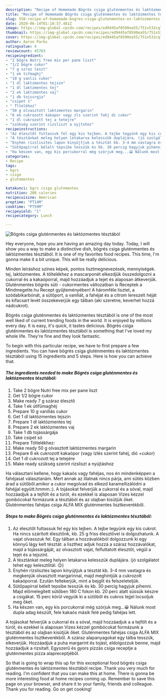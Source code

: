```yaml
---
description: "Recipe of Homemade Bögrés csiga gluténmentes és laktózmentes tésztából"
title: "Recipe of Homemade Bögrés csiga gluténmentes és laktózmentes tésztából"
slug: 550-recipe-of-homemade-bogres-csiga-glutenmentes-es-laktozmentes-tesztabol
date: 2020-06-14T01:10:57.481Z
image: https://img-global.cpcdn.com/recipes/ed9445af8590ea55/751x532cq70/bogres-csiga-glutenmentes-es-laktozmentes-tesztabol-recept-foto.jpg
thumbnail: https://img-global.cpcdn.com/recipes/ed9445af8590ea55/751x532cq70/bogres-csiga-glutenmentes-es-laktozmentes-tesztabol-recept-foto.jpg
cover: https://img-global.cpcdn.com/recipes/ed9445af8590ea55/751x532cq70/bogres-csiga-glutenmentes-es-laktozmentes-tesztabol-recept-foto.jpg
author: Aaron Parks
ratingvalue: 4
reviewcount: 45703
recipeingredient:
- "2 bögre Nutri free mix per pane liszt"
- "1/2 bögre cukor"
- "7 g szraz leszt"
- "1 ek tifmaghj"
- "10 g vanlis cukor"
- "1 dl laktzmentes tejszn"
- "1 dl laktzmentes tej"
- "2 ek laktzmentes vaj"
- "1 db tojssrgja"
- "csipet s"
- " Tltelkhez"
- "50 g olvasztott laktzmentes margarin"
- "6 ek cukrozott kakapor vagy zls szerint fahj di cukor"
- "1 dl cukrozott tej a tetejre"
- "szükség szerint rizsliszt a nyjtshoz"
recipeinstructions:
- "Az élesztőt futtassuk fel egy kis tejben. A tejbe tegyünk egy kis cukrot. Ha nincs szárított élesztőnk, kb. 25 g friss élesztővel is dolgozhatunk. A vajat olvasszuk fel. Egy tálban a hozzávalókból dolgozzunk ki egy könnyű lágy kelt tésztát: a liszthez adjuk hozzá a száraz hozzávalókat, majd a tojássárgáját, az olvasztott vajat, felfuttatott élesztőt, végül a tejet és a tejszínt."
- "A tésztánkat meleg helyen letakarva kelesszük duplájára. (jó szolgálatot tehet egy kelesztőtál. 😉)"
- "Enyhén rizslisztes lapon kinyújtjuk a tésztát kb. 3-4 mm vastagra és megkenjük olvasztott margarinnal, majd meghintjük a cukrozott kakaóporral. Ezután feltekerjük, mint a bejglit és felszeleteljük."
- "Sütőpapírral bélelt tepsibe tesszük és kb. 30 percig hagyjuk pihenni. Majd előmelegített sütőben 180 C fokon kb. 20 perc alatt süssük készre a csigákat. 15 perc körül vegyük ki a sütőből és cukros tejjel locsoljuk meg őket."
- "Ha készen van, egy kis porcukorral még szórjuk meg...😀 Nálunk most dupla adag készült, fele kakaós másik felé pedig fahéjas lett."
categories:
- Recipe
tags:
- bgrs
- csiga
- glutnmentes

katakunci: bgrs csiga glutnmentes 
nutrition: 208 calories
recipecuisine: American
preptime: "PT14M"
cooktime: "PT59M"
recipeyield: "1"
recipecategory: Lunch

---
```



![Bögrés csiga gluténmentes és laktózmentes tésztából](https://img-global.cpcdn.com/recipes/ed9445af8590ea55/751x532cq70/bogres-csiga-glutenmentes-es-laktozmentes-tesztabol-recept-foto.jpg)

Hey everyone, hope you are having an amazing day today. Today, I will show you a way to make a distinctive dish, bögrés csiga gluténmentes és laktózmentes tésztából. It is one of my favorites food recipes. This time, I'm gonna make it a bit unique. This will be really delicious.

Minden leíráshoz színes képek, pontos lisztmegnevezések, mennyiségek. tej, laktózmentes. A töltelékhez a mascarponét elkezdjük összedolgozni a cukorral és a kakaóporral, majd hozzáadjuk a tejet és alaposan átkeverjük. Gluténmentes bögrés süti - cukormentes változatban is Receptek a Mindmegette.hu Recept gyűjteményében! A háromféle lisztet, a szódabikarbónát, a sütőport, a vaníliát, a fahéjat és a citrom lereszelt héját és kifacsart levét összekeverjük egy tálban (aki szeretne, keverhet hozzá nádcukrot).

Bögrés csiga gluténmentes és laktózmentes tésztából is one of the most well liked of current trending foods in the world. It is enjoyed by millions every day. It is easy, it's quick, it tastes delicious. Bögrés csiga gluténmentes és laktózmentes tésztából is something that I've loved my whole life. They're fine and they look fantastic.


To begin with this particular recipe, we have to first prepare a few ingredients. You can have bögrés csiga gluténmentes és laktózmentes tésztából using 15 ingredients and 5 steps. Here is how you can achieve that.

<!--inarticleads1-->

##### The ingredients needed to make Bögrés csiga gluténmentes és laktózmentes tésztából:

1. Take 2 bögre Nutri free mix per pane liszt
1. Get 1/2 bögre cukor
1. Make ready 7 g száraz élesztő
1. Take 1 ek útifűmaghéj
1. Prepare 10 g vaníliás cukor
1. Get 1 dl laktózmentes tejszín
1. Prepare 1 dl laktózmentes tej
1. Prepare 2 ek laktózmentes vaj
1. Take 1 db tojássárgája
1. Take csipet só
1. Prepare  Töltelékhez:
1. Make ready 50 g olvasztott laktózmentes margarin
1. Prepare 6 ek cukrozott kakaópor (vagy ízlés szerint fahéj, dió +cukor)
1. Get 1 dl cukrozott tej a tetejére
1. Make ready szükség szerint rizsliszt a nyújtáshoz


Ha választani kellene, hogy kakaós vagy fahéjas, nos én mindenképpen a fahéjasat választanám. Mert annak az illatnak nincs párja, ami sütés közben árad a sütőből.amikor a cukor megolvad és elkezd karamellizálódni a fahéjjal együtt.hmmm.:). A tojásokat felverjük a cukorral és a sóval, majd hozzáadjuk a a tejfölt és a túrót, és ezekkel is alaposan Vizes kézzel gombócokat formázunk a tésztából és az olajban kisütjük őket. Gluténmentes fahéjas csiga ALFA MIX gluténmentes lisztkeverékből. 

<!--inarticleads2-->

##### Steps to make Bögrés csiga gluténmentes és laktózmentes tésztából:

1. Az élesztőt futtassuk fel egy kis tejben. A tejbe tegyünk egy kis cukrot. Ha nincs szárított élesztőnk, kb. 25 g friss élesztővel is dolgozhatunk. A vajat olvasszuk fel. Egy tálban a hozzávalókból dolgozzunk ki egy könnyű lágy kelt tésztát: a liszthez adjuk hozzá a száraz hozzávalókat, majd a tojássárgáját, az olvasztott vajat, felfuttatott élesztőt, végül a tejet és a tejszínt.
1. A tésztánkat meleg helyen letakarva kelesszük duplájára. (jó szolgálatot tehet egy kelesztőtál. 😉)
1. Enyhén rizslisztes lapon kinyújtjuk a tésztát kb. 3-4 mm vastagra és megkenjük olvasztott margarinnal, majd meghintjük a cukrozott kakaóporral. Ezután feltekerjük, mint a bejglit és felszeleteljük.
1. Sütőpapírral bélelt tepsibe tesszük és kb. 30 percig hagyjuk pihenni. Majd előmelegített sütőben 180 C fokon kb. 20 perc alatt süssük készre a csigákat. 15 perc körül vegyük ki a sütőből és cukros tejjel locsoljuk meg őket.
1. Ha készen van, egy kis porcukorral még szórjuk meg...😀 Nálunk most dupla adag készült, fele kakaós másik felé pedig fahéjas lett.


A tojásokat felverjük a cukorral és a sóval, majd hozzáadjuk a a tejfölt és a túrót, és ezekkel is alaposan Vizes kézzel gombócokat formázunk a tésztából és az olajban kisütjük őket. Gluténmentes fahéjas csiga ALFA MIX gluténmentes lisztkeverékből. A száraz alapanyagokat egy tálba tesszük, elkeverjük. Hozzáadjuk a puha margarint és tojást, eldolgozzuk benne, majd hozzáadjuk a rizsitalt. Egyszerű és gyors pizzás csiga receptje a gluténmentes pizza alapreceptjéből. 

So that is going to wrap this up for this exceptional food bögrés csiga gluténmentes és laktózmentes tésztából recipe. Thank you very much for reading. I'm confident that you can make this at home. There is gonna be more interesting food at home recipes coming up. Remember to save this page on your browser, and share it to your family, friends and colleague. Thank you for reading. Go on get cooking!
